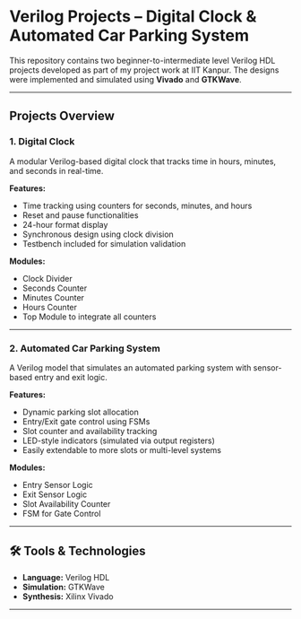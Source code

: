 # Verilog Projects – Digital Clock & Automated Car Parking System

This repository contains two beginner-to-intermediate level Verilog HDL projects developed as part of my project work at IIT Kanpur. The designs were implemented and simulated using **Vivado** and **GTKWave**.

---

## Projects Overview

### 1. Digital Clock 
A modular Verilog-based digital clock that tracks time in hours, minutes, and seconds in real-time.

**Features:**
- Time tracking using counters for seconds, minutes, and hours
- Reset and pause functionalities
- 24-hour format display
- Synchronous design using clock division
- Testbench included for simulation validation

**Modules:**
- Clock Divider
- Seconds Counter
- Minutes Counter
- Hours Counter
- Top Module to integrate all counters

---

### 2. Automated Car Parking System 
A Verilog model that simulates an automated parking system with sensor-based entry and exit logic.

**Features:**
- Dynamic parking slot allocation
- Entry/Exit gate control using FSMs
- Slot counter and availability tracking
- LED-style indicators (simulated via output registers)
- Easily extendable to more slots or multi-level systems

**Modules:**
- Entry Sensor Logic
- Exit Sensor Logic
- Slot Availability Counter
- FSM for Gate Control

---

## 🛠️ Tools & Technologies

- **Language:** Verilog HDL
- **Simulation:** GTKWave
- **Synthesis:** Xilinx Vivado
---
